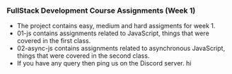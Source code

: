 ### FullStack Development Course Assignments (Week 1)

- The project contains easy, medium and hard assigments for week 1.
- 01-js contains assignments related to JavaScript, things that were covered in the first class.
- 02-async-js contains assignments related to asynchronous JavaScript, things that were covered in the second class.
- If you have any query then ping us on the Discord server.
hi
